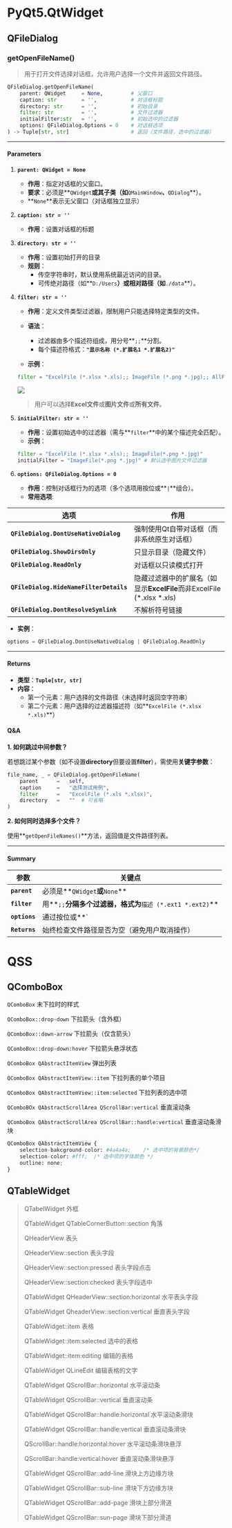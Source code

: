# PyQt5.QtWidget





## QFileDialog



### getOpenFileName()

> 用于打开文件选择对话框，允许用户选择一个文件并返回文件路径。

```python
QFileDialog.getOpenFileName(
	parent: QWidget 	= None,			# 父窗口
    caption: str		= '',			# 对话框标题
    directory: str		= '',			# 初始目录
    filter: str			= '',			# 文件过滤器
    initialFilter:str	= '',			# 初始选中的过滤器
    options: QFileDialog.Options = 0	# 对话框选项
) -> Tuple[str, str]					# 返回（文件路径，选中的过滤器）
```



---

#### Parameters

1. **`parent: QWidget = None`**

   - **作用**：指定对话框的父窗口。
   - **要求**：必须是**`QWidget`**或其子类（如**`QMainWindow`**、**`QDialog`**）。
   - **`None`**表示无父窗口（对话框独立显示）

2. **`caption: str = ''`**

   - **作用**：设置对话框的标题

3. **`directory: str = ''`**

   - **作用**：设置初始打开的目录
   - **规则**：
     - 传空字符串时，默认使用系统最近访问的目录。
     - 可传绝对路径（如**`D:/Users`**）或相对路径（如**`./data`**）。

4. **`filter: str = ''`**

   - **作用**：定义文件类型过滤器，限制用户只能选择特定类型的文件。
   - **语法**：
     - 过滤器由多个描述符组成，用分号**`;;`**分割。
     - 每个描述符格式：**`"显示名称 (*.扩展名1 *.扩展名2)"`**

   - **示例**：

   ```python
   filter = "ExcelFile (*.xlsx *.xls);; ImageFile (*.png *.jpg);; AllFiles (*)"
   ```

   ![](C:\Users\L\Desktop\PyQt5\img\filterExample.png)

   > 用户可以选择**Excel文件**或**图片文件**或**所有文件**。

5. **`initialFilter: str = ''`**

   - **作用**：设置初始选中的过滤器（需与**`filter`**中的某个描述完全匹配）。
   - **示例**：

   ```python
   filter = "ExcelFile (*.xlsx *.xls);; ImageFile(*.png *.jpg)"
   initialFilter = "ImageFile(*.png *.jpg)"	# 默认选中图片文件过滤器
   ```

6. **`options: QFileDialog.Options = 0`**

   - **作用**：控制对话框行为的选项（多个选项用按位或**`|`**组合）。
   - **常用选项**:

| 选项                                    | 作用                                                         |
| --------------------------------------- | ------------------------------------------------------------ |
| **`QFileDialog.DontUseNativeDialog`**   | 强制使用Qt自带对话框（而非系统原生对话框）                   |
| **`QFileDialog.ShowDirsOnly`**          | 只显示目录（隐藏文件）                                       |
| **`QFileDialog.ReadOnly`**              | 对话框以只读模式打开                                         |
| **`QFileDialog.HideNameFilterDetails`** | 隐藏过滤器中的扩展名（如显示**ExcelFile**而非ExcelFile (*.xlsx *.xls) |
| **`QFileDialog.DontResolveSymlink`**    | 不解析符号链接                                               |

- **实例**：

```python
options = QFileDialog.DontUseNativeDialog | QFileDialog.ReadOnly
```



---

#### Returns

- **类型**：**`Tuple[str, str]`**
- **内容**：
  - 第一个元素：用户选择的文件路径（未选择时返回空字符串）
  - 第二个元素：用户选择的过滤器描述符（如**`ExcelFile (*.xlsx *.xls)`**）

#### Q&A

**1. 如何跳过中间参数？**

若想跳过某个参数（如不设置**directory**但要设置**filter**），需使用**关键字参数**：

```python
file_name, _ = QFileDialog.getOpenFileName(
	parent		=	self,
    caption		=	"选择测试用例",
    filter		=	"ExcelFile (*.xls *.xlsx)",
   	directory	=	""	# 可省略
)
```

**2. 如何同时选择多个文件？**

使用**`getOpenFileNames()`**方法，返回值是文件路径列表。



---

#### Summary

| 参数          | 关键点                                                     |
| ------------- | ---------------------------------------------------------- |
| **`parent`**  | 必须是**`QWidget`**或**`None`**                            |
| **`filter`**  | 用**`;;`**分隔多个过滤器，格式为**`描述 (*.ext1 *.ext2)`** |
| **`options`** | 通过按位或**`|`**组合多个选项                              |
| **`Returns`** | 始终检查文件路径是否为空（避免用户取消操作）               |





# QSS



## QComboBox

 `QComboBox`                                                                                                                         未下拉时的样式

 `QComboBox::drop-down`                                                                                                  下拉箭头（含外框）

 `QComboBox::down-arrow`                                                                                                下拉箭头（仅含箭头）

 `QComboBox::drop-down:hover`                                                                                      下拉箭头悬浮状态

 `QComboBox QAbstractItemView`                                                                                    弹出列表

 `QComboBox QAbstractItemView::item`                                                                       下拉列表的单个项目

 `QComboBox QAbstractItemView::item:selected`                                                    下拉列表的选中项

 `QComboBOx QAbstractScrollArea QScrollBar:vertical`                                      垂直滚动条

`QComboBox QAbstractScrollArea QScrollBar::handle:vertical`                       垂直滚动条滑块



```python
QComboBox QAbstractItemView {
    selection-bakcground-color: #4a4a4a;	/* 选中项的背景颜色*/
    selection-color: #fff;	/* 选中项的字体颜色 */
    outline: none;
}
```





## QTableWidget

> QTabelWidget                                                                 外框
>
> QTableWidget QTableCornerButton::section            角落
>
> QHeaderView                                                                  表头
>
> QHeaderView::section                                                   表头字段
>
> QHeaderView::section:pressed                                   表头字段点击
>
> QHeaderView::section:checked                                   表头字段选中
>
> QTableWidget QHeaderView::section:horizontal     水平表头字段
>
> QTableWidget QheaderView::section:vertical           垂直表头字段
>
> QTableWidget::item                                                       表格
>
> QTableWidget::item:selected                                       选中的表格
>
> QTableWidget::item:editing                                          编辑的表格
>
> QTableWidget QLineEdit                                               编辑表格的文字
>
> QTableWidget QScrollBar::horizontal                         水平滚动条
>
> QTableWidget QScrollBar::vertical                              垂直滚动条
>
> QTableWidget QScrollBar::handle:horizontal           水平滚动条滑块
>
> QTableWidget QScrollBar::handle:vertical                垂直滚动条滑块
>
> QScrollBar::handle:horizontal:hover                          水平滚动条滑块悬浮
>
> QScrollBar::handle:vertical:hover                               垂直滚动条滑块悬浮
>
> QTableWidget QScrollBar::add-line                            滑块上方边缘方块
>
> QTableWidget QScrollBar::sub-line                            滑块下方边缘方块
>
> QTableWidget QScrollBar::add-page                         滑块上部分滑道
>
> QTableWidget QScrollBar::sun-page                          滑块下部分滑道